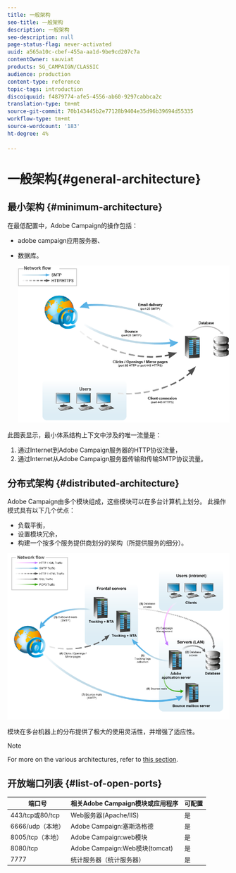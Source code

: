 ```yaml
---
title: 一般架构
seo-title: 一般架构
description: 一般架构
seo-description: null
page-status-flag: never-activated
uuid: a565a10c-cbef-455a-aa1d-9be9cd207c7a
contentOwner: sauviat
products: SG_CAMPAIGN/CLASSIC
audience: production
content-type: reference
topic-tags: introduction
discoiquuid: f4879774-afe5-4556-ab60-9297cabbca2c
translation-type: tm+mt
source-git-commit: 70b143445b2e77128b9404e35d96b39694d55335
workflow-type: tm+mt
source-wordcount: '183'
ht-degree: 4%

---
```



# 一般架构{#general-architecture}

## 最小架构 {#minimum-architecture}

在最低配置中，Adobe Campaign的操作包括：

* adobe campaign应用服务器、
* 数据库。

   ![](assets/formation_exploitation.png)

此图表显示，最小体系结构上下文中涉及的唯一流量是：

1. 通过Internet到Adobe Campaign服务器的HTTP协议流量，
1. 通过Internet从Adobe Campaign服务器传输和传输SMTP协议流量。

## 分布式架构 {#distributed-architecture}

Adobe Campaign由多个模块组成，这些模块可以在多台计算机上划分。 此操作模式具有以下几个优点：

* 负载平衡，
* 设置模块冗余，
* 构建一个按多个服务提供商划分的架构（所提供服务的细分）。

![](assets/architecturerepartie.png)

模块在多台机器上的分布提供了极大的使用灵活性，并增强了适应性。

>[!NOTE]
>
>For more on the various architectures, refer to [this section](../../installation/using/general-architecture.md).

## 开放端口列表 {#list-of-open-ports}

| 端口号 | 相关Adobe Campaign模块或应用程序 | 可配置 |
|---|---|---|
| 443/tcp或80/tcp | Web服务器(Apache/IIS) | 是 |
| 6666/udp（本地） | Adobe Campaign:塞斯洛格德 | 是 |
| 8005/tcp（本地） | Adobe Campaign:web模块 | 是 |
| 8080/tcp | Adobe Campaign:Web模块(tomcat) | 是 |
| 7777 | 统计服务器（统计服务器） | 是 |

